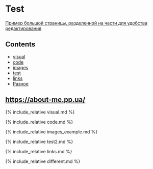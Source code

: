 # Test

[Пример большой страницы, разделенной на части для удобства редактирования](multi_part_page)

## Contents

- [visual](#visual)
- [code](#code)
- [images](#images)
- [test](#test2)
- [links](#links)
- [Разное](#different)

<https://about-me.pp.ua/>
---

<a name="visual"></a>
{% include_relative visual.md %}

<a name="code"></a>
{% include_relative code.md %}

<a name="images"></a>
{% include_relative images_example.md %}

<a name="test2"></a>
{% include_relative test2.md %}

<a name="links"></a>
{% include_relative links.md %}

<a name="different"></a>
{% include_relative different.md %}

